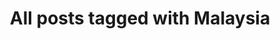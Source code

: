 ---
layout: tag
title: "All posts tagged with Malaysia"
permalink: /weblog/tags/malaysia/
taxonomy: Malaysia
---